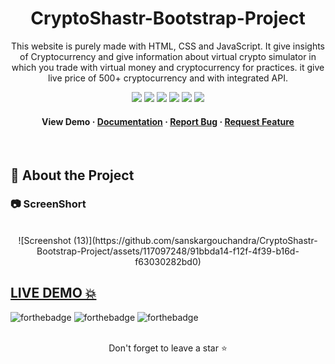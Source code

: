 
<div align="center">
  
# CryptoShastr-Bootstrap-Project
  
  <p>
This website is purely made with HTML, CSS and JavaScript. It give insights of Cryptocurrency and give information about virtual crypto simulator in which you trade with virtual money and cryptocurrency for practices. it give live price of 500+ cryptocurrency and with integrated API.
  </p>
  
  
<!-- Badges -->

<a href="https://sanskargouchandra.github.io/CryptoShastra-Host/" target="_blank">![](https://img.shields.io/website-up-down-green-red/http/monip.org.svg)</a>
![](https://img.shields.io/badge/Maintained-Yes-indigo)
![](https://img.shields.io/github/forks/SashenJayathilaka/AMAZON-Clone.svg)
![](https://img.shields.io/github/stars/SashenJayathilaka/AMAZON-Clone.svg)
![](https://img.shields.io/github/issues/SashenJayathilaka/AMAZON-Clone)
![](https://img.shields.io/github/last-commit/SashenJayathilaka/AMAZON-Clone)

<h4>
    View Demo
  <span> · </span>
    <a href="https://github.com/sanskargouchandra/CryptoShastr-Bootstrap-Project/blob/main/README.md">Documentation</a>
  <span> · </span>
    <a href="https://github.com/sanskargouchandra/CryptoShastr-Bootstrap-Project/issues">Report Bug</a>
  <span> · </span>
    <a href="https://github.com/sanskargouchandra/CryptoShastr-Bootstrap-Project/issues">Request Feature</a>
  </h4>
</div>

<br />


<!-- About the Project -->

## :star2: About the Project

<!-- Screenshots -->

### :camera: ScreenShort

<div style="display: flex" align="center"><br>
![Screenshot (13)](https://github.com/sanskargouchandra/CryptoShastr-Bootstrap-Project/assets/117097248/91bbda14-f12f-4f39-b16d-f63030282bd0)

</div>

## <a href="https://sanskargouchandra.github.io/CryptoShastra-Host/" target="_blank">LIVE DEMO 💥</a>

![forthebadge](https://forthebadge.com/images/badges/built-with-love.svg)
![forthebadge](https://forthebadge.com/images/badges/for-you.svg)
![forthebadge](https://forthebadge.com/images/badges/powered-by-coffee.svg)



<br />

<div align="center">Don't forget to leave a star ⭐️</div>
